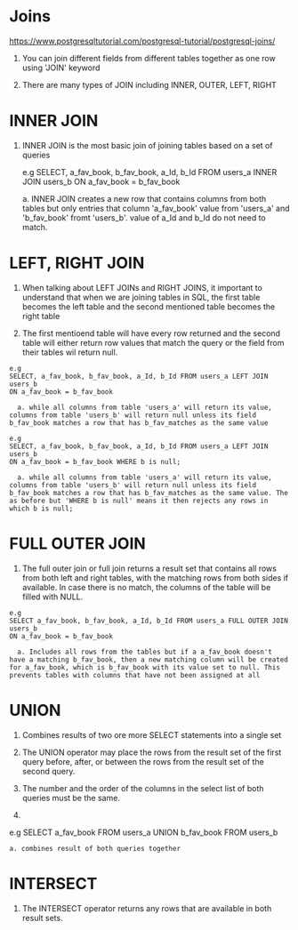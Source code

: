 # Joins 

  https://www.postgresqltutorial.com/postgresql-tutorial/postgresql-joins/

  1. You can join different fields from different tables together as one row
     using 'JOIN' keyword 

  2. There are many types of JOIN including INNER, OUTER, LEFT, RIGHT

# INNER JOIN

  1. INNER JOIN is the most basic join of joining tables based on a set of
     queries 

     e.g
    SELECT, a_fav_book, b_fav_book, a_Id, b_Id FROM users_a INNER JOIN users_b
    ON a_fav_book = b_fav_book

      a. INNER JOIN creates a new row that contains columns from both tables but
      only entries that column 'a_fav_book' value from 'users_a' and
      'b_fav_book' fromt 'users_b'. value of a_Id and b_Id do not need to match.

# LEFT, RIGHT JOIN 

  1. When talking about LEFT JOINs and RIGHT JOINS, it important to understand
     that when we are joining tables in SQL, the first table becomes the left
     table and the second mentioned table becomes the right table

  2. The first mentioend table will have every row returned and the second table
     will either return row values that match the query or the field from their
     tables wil return null.

    e.g
    SELECT, a_fav_book, b_fav_book, a_Id, b_Id FROM users_a LEFT JOIN users_b
    ON a_fav_book = b_fav_book

      a. while all columns from table 'users_a' will return its value, columns from table 'users_b' will return null unless its field b_fav_book matches a row that has b_fav_matches as the same value

    e.g
    SELECT, a_fav_book, b_fav_book, a_Id, b_Id FROM users_a LEFT JOIN users_b
    ON a_fav_book = b_fav_book WHERE b is null;

      a. while all columns from table 'users_a' will return its value, columns from table 'users_b' will return null unless its field b_fav_book matches a row that has b_fav_matches as the same value. The as before but 'WHERE b is null' means it then rejects any rows in which b is null;

# FULL OUTER JOIN

  1. The full outer join or full join returns a result set that contains all
     rows from both left and right tables, with the matching rows from both
     sides if available. In case there is no match, the columns of the table
     will be filled with NULL.
  
    e.g
    SELECT a_fav_book, b_fav_book, a_Id, b_Id FROM users_a FULL OUTER JOIN users_b
    ON a_fav_book = b_fav_book

      a. Includes all rows from the tables but if a a_fav_book doesn't have a matching b_fav_book, then a new matching column will be created for a_fav_book, which is b_fav_book with its value set to null. This prevents tables with columns that have not been assigned at all

# UNION 

  1. Combines results of two ore more SELECT statements into a single set

  2. The UNION operator may place the rows from the result set of the first
     query before, after, or between the rows from the result set of the second
     query.
  
  3. The number and the order of the columns in the select list of both queries
     must be the same.
  
  4. 

  e.g
  SELECT a_fav_book FROM users_a UNION b_fav_book FROM users_b

    a. combines result of both queries together

# INTERSECT

  1. The INTERSECT operator returns any rows that are available in both result
     sets.
  
  
 